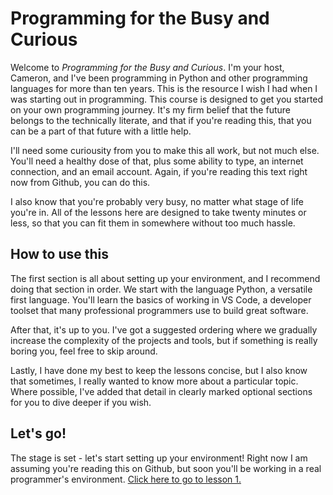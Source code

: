 # Programming for the Busy and Curious

Welcome to _Programming for the Busy and Curious_. I'm your host, Cameron, and I've been programming in Python and other programming languages for more than ten years. This is the resource I wish I had when I was starting out in programming. This course is designed to get you started on your own programming journey. It's my firm belief that the future belongs to the technically literate, and that if you're reading this, that you can be a part of that future with a little help.

I'll need some curiousity from you to make this all work, but not much else. You'll need a healthy dose of that, plus some ability to type, an internet connection, and an email account. Again, if you're reading this text right now from Github, you can do this.

I also know that you're probably very busy, no matter what stage of life you're in. All of the lessons here are designed to take twenty minutes or less, so that you can fit them in somewhere without too much hassle.

## How to use this

The first section is all about setting up your environment, and I recommend doing that section in order. We start with the language Python, a versatile first language. You'll learn the basics of working in VS Code, a developer toolset that many professional programmers use to build great software.

After that, it's up to you. I've got a suggested ordering where we gradually increase the complexity of the projects and tools, but if something is really boring you, feel free to skip around.

Lastly, I have done my best to keep the lessons concise, but I also know that sometimes, I really wanted to know more about a particular topic. Where possible, I've added that detail in clearly marked optional sections for you to dive deeper if you wish.

## Let's go!

The stage is set - let's start setting up your environment! Right now I am assuming you're reading this on Github, but soon you'll be working in a real programmer's environment. [Click here to go to lesson 1.](section-01/lesson-01.md)